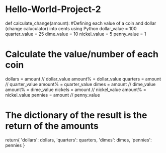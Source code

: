 # Hello-World-Project-2
def calculate_change(amount):
#Defining each value of a coin and dollar (change caluculator) into cents using Python
dollar_value = 100
quarter_value = 25
dime_value = 10
nickel_value = 5
penny_value = 1

# Calculate the value/number of each coin

dollars = amount // dollar_value
amount% = dollar_value
quarters = amount // quarter_value
amount% = quarter_value
dimes = amount // dime_value
amount% = dime_value
nickels = amount // nickel_value
amount% = nickel_value
pennies = amount // penny_value

# The dictionary of the result is the return of the amounts
return{
  'dollars': dollars,
  'quarters': quarters,
  'dimes': dimes,
  'pennies': pennies
  }
  






